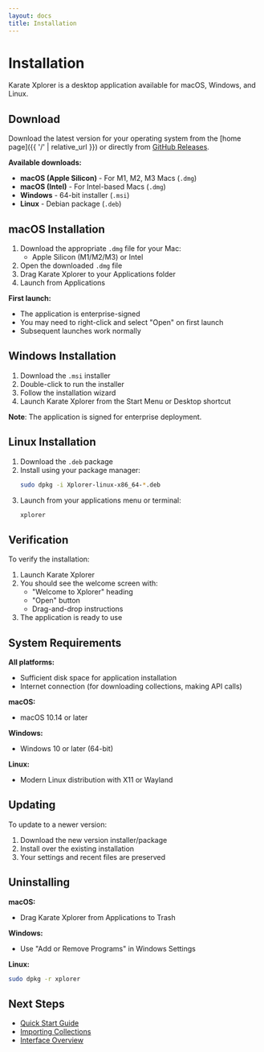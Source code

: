 ```yaml
---
layout: docs
title: Installation
---
```


# Installation

Karate Xplorer is a desktop application available for macOS, Windows, and Linux.

## Download

Download the latest version for your operating system from the [home page]({{ '/' | relative_url }}) or directly from [GitHub Releases](https://github.com/karatelabs/xplorer/releases).

**Available downloads:**
- **macOS (Apple Silicon)** - For M1, M2, M3 Macs (`.dmg`)
- **macOS (Intel)** - For Intel-based Macs (`.dmg`)
- **Windows** - 64-bit installer (`.msi`)
- **Linux** - Debian package (`.deb`)

## macOS Installation

1. Download the appropriate `.dmg` file for your Mac:
   - Apple Silicon (M1/M2/M3) or Intel
2. Open the downloaded `.dmg` file
3. Drag Karate Xplorer to your Applications folder
4. Launch from Applications

**First launch:**
- The application is enterprise-signed
- You may need to right-click and select "Open" on first launch
- Subsequent launches work normally

## Windows Installation

1. Download the `.msi` installer
2. Double-click to run the installer
3. Follow the installation wizard
4. Launch Karate Xplorer from the Start Menu or Desktop shortcut

**Note**: The application is signed for enterprise deployment.

## Linux Installation

1. Download the `.deb` package
2. Install using your package manager:
   ```bash
   sudo dpkg -i Xplorer-linux-x86_64-*.deb
   ```
3. Launch from your applications menu or terminal:
   ```bash
   xplorer
   ```

## Verification

To verify the installation:

1. Launch Karate Xplorer
2. You should see the welcome screen with:
   - "Welcome to Xplorer" heading
   - "Open" button
   - Drag-and-drop instructions
3. The application is ready to use

## System Requirements

**All platforms:**
- Sufficient disk space for application installation
- Internet connection (for downloading collections, making API calls)

**macOS:**
- macOS 10.14 or later

**Windows:**
- Windows 10 or later (64-bit)

**Linux:**
- Modern Linux distribution with X11 or Wayland

## Updating

To update to a newer version:

1. Download the new version installer/package
2. Install over the existing installation
3. Your settings and recent files are preserved

## Uninstalling

**macOS:**
- Drag Karate Xplorer from Applications to Trash

**Windows:**
- Use "Add or Remove Programs" in Windows Settings

**Linux:**
```bash
sudo dpkg -r xplorer
```

## Next Steps

- [Quick Start Guide](quick-start/)
- [Importing Collections](importing/)
- [Interface Overview](interface/)
